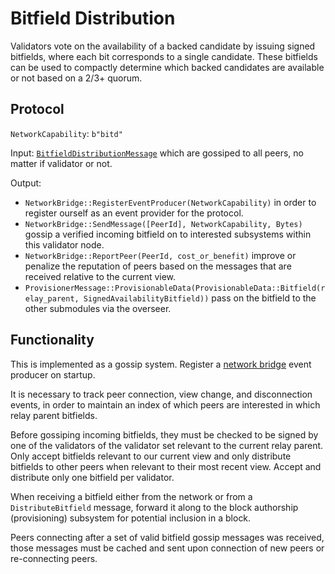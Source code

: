 # Bitfield Distribution

Validators vote on the availability of a backed candidate by issuing signed bitfields, where each bit corresponds to a single candidate. These bitfields can be used to compactly determine which backed candidates are available or not based on a 2/3+ quorum.

## Protocol

`NetworkCapability`: `b"bitd"`

Input:
[`BitfieldDistributionMessage`](../../types/overseer-protocol.md#bitfield-distribution-message) which are gossiped to all peers, no matter if validator or not.

Output:

- `NetworkBridge::RegisterEventProducer(NetworkCapability)` in order to register ourself as an event provider for the protocol.
- `NetworkBridge::SendMessage([PeerId], NetworkCapability, Bytes)` gossip a verified incoming bitfield on to interested subsystems within this validator node.
- `NetworkBridge::ReportPeer(PeerId, cost_or_benefit)` improve or penalize the reputation of peers based on the messages that are received relative to the current view.
- `ProvisionerMessage::ProvisionableData(ProvisionableData::Bitfield(relay_parent, SignedAvailabilityBitfield))` pass
  on the bitfield to the other submodules via the overseer.

## Functionality

This is implemented as a gossip system. Register a [network bridge](../utility/network-bridge.md) event producer on startup.

It is necessary to track peer connection, view change, and disconnection events, in order to maintain an index of which peers are interested in which relay parent bitfields.


Before gossiping incoming bitfields, they must be checked to be signed by one of the validators
of the validator set relevant to the current relay parent.
Only accept bitfields relevant to our current view and only distribute bitfields to other peers when relevant to their most recent view.
Accept and distribute only one bitfield per validator.


When receiving a bitfield either from the network or from a `DistributeBitfield` message, forward it along to the block authorship (provisioning) subsystem for potential inclusion in a block.

Peers connecting after a set of valid bitfield gossip messages was received, those messages must be cached and sent upon connection of new peers or re-connecting peers.
